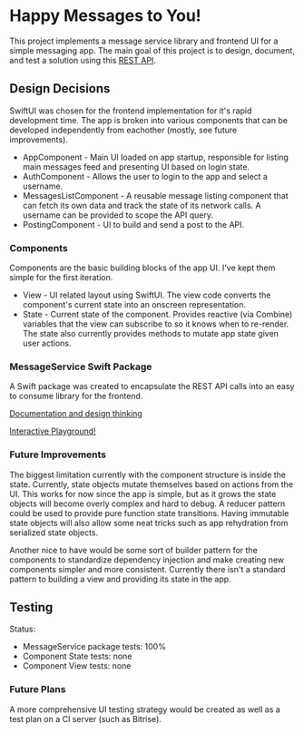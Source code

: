 # Happy Messages to You!

This project implements a message service library and frontend UI for a simple messaging app.
The main goal of this project is to design, document, and test a solution using this [REST
API](https://abraxvasbh.execute-api.us-east-2.amazonaws.com/proto/messages).

## Design Decisions

SwiftUI was chosen for the frontend implementation for it's rapid development time. The app is broken into various
components that can be developed independently from eachother (mostly, see future improvements).

+ AppComponent - Main UI loaded on app startup, responsible for listing main messages feed and presenting UI based on
login state.
+ AuthComponent - Allows the user to login to the app and select a username.
+ MessagesListComponent - A reusable message listing component that can fetch its own data and track the state of its
network calls. A username can be provided to scope the API query.
+ PostingComponent - UI to build and send a post to the API.

### Components

Components are the basic building blocks of the app UI. I've kept them simple for the first iteration.

+ View - UI related layout using SwiftUI. The view code converts the component's current state into an onscreen
representation.
+ State - Current state of the component. Provides reactive (via Combine) variables that the view can subscribe to so it
knows when to re-render. The state also currently provides methods to mutate app state given user actions.

### MessageService Swift Package

A Swift package was created to encapsulate the REST API calls into an easy to consume library for the frontend.

[Documentation and design thinking](MessageService/docs)

[Interactive Playground!](MessagePlayground.playground)

### Future Improvements

The biggest limitation currently with the component structure is inside the state. Currently, state objects mutate
themselves based on actions from the UI. This works for now since the app is simple, but as it grows the state objects
will become overly complex and hard to debug. A reducer pattern could be used to provide pure function state
transitions. Having immutable state objects will also allow some neat tricks such as app rehydration from serialized
state objects.

Another nice to have would be some sort of builder pattern for the components to standardize dependency injection and make creating new components simpler and more consistent. Currently there isn't a standard pattern to building a view and providing its state in the app.

## Testing

Status: 

+ MessageService package tests: 100%
+ Component State tests: none
+ Component View tests: none

### Future Plans

A more comprehensive UI testing strategy would be created as well as a test plan on a CI server (such as Bitrise). 

